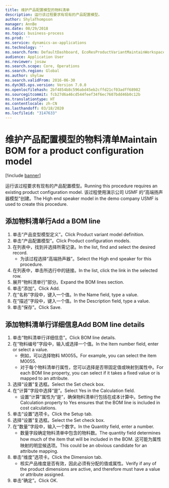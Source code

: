 ```yaml
---
title: 维护产品配置模型的物料清单
description: 运行该过程要求有现有的产品配置模型。
author: ShylaThompson
manager: AnnBe
ms.date: 08/29/2018
ms.topic: business-process
ms.prod: ''
ms.service: dynamics-ax-applications
ms.technology: ''
ms.search.form: DefaultDashboard, EcoResProductVariantMaintainWorkspace, PCProductConfigurationModelListPage, PCProductConfigurationModelDetails, PCBOMLineDetails, InventItemIdLookupSimple
audience: Application User
ms.reviewer: josaw
ms.search.scope: Core, Operations
ms.search.region: Global
ms.author: shylaw
ms.search.validFrom: 2016-06-30
ms.dyn365.ops.version: Version 7.0.0
ms.openlocfilehash: 2bf4854b8c596abd45eb2cffd21cf03adff68982
ms.sourcegitcommit: fcb27d6a46cd544feef34f6ec7607bdd46b0c12b
ms.translationtype: HT
ms.contentlocale: zh-CN
ms.lasthandoff: 03/18/2020
ms.locfileid: "3147633"
---
```

# <a name="maintain-bom-for-a-product-configuration-model"></a><span data-ttu-id="74f69-103">维护产品配置模型的物料清单</span><span class="sxs-lookup"><span data-stu-id="74f69-103">Maintain BOM for a product configuration model</span></span>

[!include [banner](../../includes/banner.md)]

<span data-ttu-id="74f69-104">运行该过程要求有现有的产品配置模型。</span><span class="sxs-lookup"><span data-stu-id="74f69-104">Running this procedure requires an existing product configuration model.</span></span> <span data-ttu-id="74f69-105">该过程使用演示公司 USMF 的“高端扬声器模型”创建。</span><span class="sxs-lookup"><span data-stu-id="74f69-105">The High end speaker model in the demo company USMF is used to create this procedure.</span></span>


## <a name="add-a-bom-line"></a><span data-ttu-id="74f69-106">添加物料清单行</span><span class="sxs-lookup"><span data-stu-id="74f69-106">Add a BOM line</span></span>
1. <span data-ttu-id="74f69-107">单击“产品变型模型定义”。</span><span class="sxs-lookup"><span data-stu-id="74f69-107">Click Product variant model definition.</span></span>
2. <span data-ttu-id="74f69-108">单击“产品配置模型”。</span><span class="sxs-lookup"><span data-stu-id="74f69-108">Click Product configuration models.</span></span>
3. <span data-ttu-id="74f69-109">在列表中，找到并选择所需记录。</span><span class="sxs-lookup"><span data-stu-id="74f69-109">In the list, find and select the desired record.</span></span>
    * <span data-ttu-id="74f69-110">为该过程选择“高端扬声器”。</span><span class="sxs-lookup"><span data-stu-id="74f69-110">Select the High end speaker for this procedure.</span></span>  
4. <span data-ttu-id="74f69-111">在列表中，单击所选行中的链接。</span><span class="sxs-lookup"><span data-stu-id="74f69-111">In the list, click the link in the selected row.</span></span>
5. <span data-ttu-id="74f69-112">展开“物料清单行”部分。</span><span class="sxs-lookup"><span data-stu-id="74f69-112">Expand the BOM lines section.</span></span>
6. <span data-ttu-id="74f69-113">单击“添加”。</span><span class="sxs-lookup"><span data-stu-id="74f69-113">Click Add.</span></span>
7. <span data-ttu-id="74f69-114">在“名称”字段中，键入一个值。</span><span class="sxs-lookup"><span data-stu-id="74f69-114">In the Name field, type a value.</span></span>
8. <span data-ttu-id="74f69-115">在“描述”字段中，键入一个值。</span><span class="sxs-lookup"><span data-stu-id="74f69-115">In the Description field, type a value.</span></span>
9. <span data-ttu-id="74f69-116">单击“保存”。</span><span class="sxs-lookup"><span data-stu-id="74f69-116">Click Save.</span></span>

## <a name="add-bom-line-details"></a><span data-ttu-id="74f69-117">添加物料清单行详细信息</span><span class="sxs-lookup"><span data-stu-id="74f69-117">Add BOM line details</span></span>
1. <span data-ttu-id="74f69-118">单击“物料清单行详细信息”。</span><span class="sxs-lookup"><span data-stu-id="74f69-118">Click BOM line details.</span></span>
2. <span data-ttu-id="74f69-119">在“物料编号”字段中，输入或选择一个值。</span><span class="sxs-lookup"><span data-stu-id="74f69-119">In the Item number field, enter or select a value.</span></span>
    * <span data-ttu-id="74f69-120">例如，可以选择物料 M0055。</span><span class="sxs-lookup"><span data-stu-id="74f69-120">For example, you can select the item M0055.</span></span>  
    * <span data-ttu-id="74f69-121">对于每个物料清单行属性，您可以选择是否带固定值或映射到属性中。</span><span class="sxs-lookup"><span data-stu-id="74f69-121">For each BOM line property, you can select if it takes a fixed value or is mapped to an attribute.</span></span>  
3. <span data-ttu-id="74f69-122">选择“设置”复选框。</span><span class="sxs-lookup"><span data-stu-id="74f69-122">Select the Set check box.</span></span>
4. <span data-ttu-id="74f69-123">在“计算”字段中选择“是”。</span><span class="sxs-lookup"><span data-stu-id="74f69-123">Select Yes in the Calculation field.</span></span>
    * <span data-ttu-id="74f69-124">设置“计算”属性为“是”，确保物料清单行包括在成本计算中。</span><span class="sxs-lookup"><span data-stu-id="74f69-124">Setting the Calculation property to Yes ensures that the BOM line is included in cost calculations.</span></span>  
5. <span data-ttu-id="74f69-125">单击“设置”选项卡。</span><span class="sxs-lookup"><span data-stu-id="74f69-125">Click the Setup tab.</span></span>
6. <span data-ttu-id="74f69-126">选择“设置”复选框。</span><span class="sxs-lookup"><span data-stu-id="74f69-126">Select the Set check box.</span></span>
7. <span data-ttu-id="74f69-127">在“数量”字段中，输入一个数字。</span><span class="sxs-lookup"><span data-stu-id="74f69-127">In the Quantity field, enter a number.</span></span>
    * <span data-ttu-id="74f69-128">数量字段确定物料清单中包含的物料数。</span><span class="sxs-lookup"><span data-stu-id="74f69-128">The quantity field determines how much of the item that will be included in the BOM.</span></span> <span data-ttu-id="74f69-129">这可能为属性映射的明显候选项。</span><span class="sxs-lookup"><span data-stu-id="74f69-129">This could be an obvious candidate for an attribute mapping.</span></span>  
8. <span data-ttu-id="74f69-130">单击“维度”选项卡。</span><span class="sxs-lookup"><span data-stu-id="74f69-130">Click the Dimension tab.</span></span>
    * <span data-ttu-id="74f69-131">核实产品维度是否有效，因此必须有分配的值或属性。</span><span class="sxs-lookup"><span data-stu-id="74f69-131">Verify if any of the product dimensions are active,  and therefore must have a value or attribute assigned.</span></span>  
9. <span data-ttu-id="74f69-132">单击“确定”。</span><span class="sxs-lookup"><span data-stu-id="74f69-132">Click OK.</span></span>

